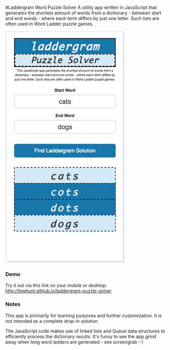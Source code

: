 #Laddergram Word Puzzle Solver
A utility app written in JavaScript that generates the shortest amount of words from a dictionary - between start and end words - where each term differs by just one letter. Such lists are often used in Word Ladder puzzle games.

![Demo](laddergram-4.gif)

### Demo
Try it out via this link on your mobile or desktop: http://lewhunt.github.io/laddergram-puzzle-solver

### Notes
This app is primiarily for learning purposes and further customization. It is not intended as a complete drop-in solution.

The JavaScript code makes use of linked lists and Queue data structures to efficiently process the dictionary results. It's funny to see the app grind away when long word ladders are generated - see screengrab :-)

